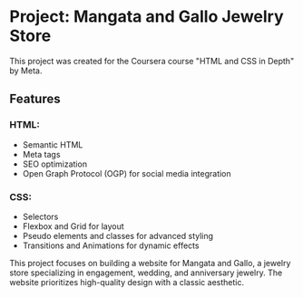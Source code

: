 # Project: Mangata and Gallo Jewelry Store

This project was created for the Coursera course "HTML and CSS in Depth" by Meta.

## Features

### HTML:

- Semantic HTML
- Meta tags
- SEO optimization
- Open Graph Protocol (OGP) for social media integration

### CSS:

- Selectors
- Flexbox and Grid for layout
- Pseudo elements and classes for advanced styling
- Transitions and Animations for dynamic effects

This project focuses on building a website for Mangata and Gallo, a jewelry store specializing in engagement, wedding, and anniversary jewelry. The website prioritizes high-quality design with a classic aesthetic.
